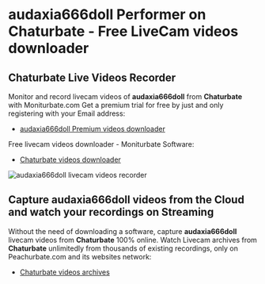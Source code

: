 # audaxia666doll Performer on Chaturbate - Free LiveCam videos downloader

## Chaturbate Live Videos Recorder

Monitor and record livecam videos of **audaxia666doll** from **Chaturbate** with Moniturbate.com
Get a premium trial for free by just and only registering with your Email address:
* [audaxia666doll Premium videos downloader](https://moniturbate.com/request-demo-licence-key.html)

Free livecam videos downloader - Moniturbate Software:
* [Chaturbate videos downloader](https://moniturbate.com/moniturbate-download-software.html)

![audaxia666doll livecam videos recorder](https://peachurnet.com/templates/moniturbate-software.png)


## Capture audaxia666doll videos from the Cloud and watch your recordings on Streaming

Without the need of downloading a software, capture **audaxia666doll** livecam videos from **Chaturbate** 100% online.
Watch Livecam archives from **Chaturbate** unlimitedly from thousands of existing recordings, only on Peachurbate.com and its websites network:
* [Chaturbate videos archives](https://peachurnet.com/)